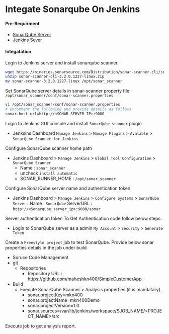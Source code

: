 # Integate Sonarqube On Jenkins
#### Pre-Requirment
- [SonarQube Server](./sonarqube_installation.md)
- [Jenkins Sever](../Jenkins/Jenkins_installation.md)

#### Integatation

Login to Jenkins server and install sonarqube scanner.
~~~sh
wget https://binaries.sonarsource.com/Distribution/sonar-scanner-cli/sonar-scanner-cli-3.2.0.1227-linux.zip
unzip sonar-scanner-cli-3.2.0.1227-linux.zip
mv sonar-scanner-3.2.0.1227-linux /opt/sonar_scanner
~~~
Set SonarQube server details in sonar-scanner property file: `/opt/sonar_scanner/conf/sonar-scanner.properties`
~~~sh
vi /opt/sonar_scanner/conf/sonar-scanner.properties
# uncomment the following and provide details as follows
sonar.host.url=http://<SONAR_SERVER_IP>:9000
~~~
Login to Jenkins GUI console and install `SonarQube scanner` plugin
- Jenksins Dashboard `Manage Jenkins` > `Manage Plugins` > `Avalable` > `SonarQube Scanner for Jenkins`

Configure SonarQube scanner home path
- Jenkins Dashboard > `Manage Jenkins` > `Global Tool Configuration` > `SonarQube Scanner`
  - Name : `sonar_scanner`
  - uncheck `install automatic`
  - SONAR_RUNNER_HOME : `/opt/sonar_scanner`

Configure SonarQube server name and authentication token
- Jenkins Dashboard > `Manage Jenkins` > `Configure Systems` > `SonarQube Servers`
Name : `SonarQube`
ServerURL : `http://<Sonarqube_server_ip>:9000/sonar`

Server authentication token To Get Authentication code follow below steps.
- Login to SonarQube server as a admin `My Account` > `Security` > `Generate Token`

Create a `Freestyle project` job to test SonarQube. Provide below sonar properties details in the job under build

- Soruce Code Management
 - git
   - Repositories
     - Repository URL : https://github.com/maheshkn400/SimpleCustomerApp
- Build
  - Execute SonarQube Scanner > Analysis properties (it is mandatary).
    - sonar.projectKey=mkn400
    - sonar.projectName=mkn400Demo
    - sonar.projectVersion=1.0
    - sonar.sources=/var/lib/jenkins/workspace/$JOB_NAME/<PROJECT_NAME>/src

Execute job to get analysis report.
